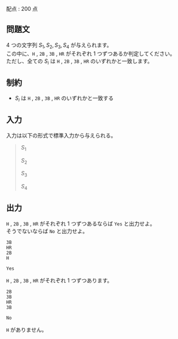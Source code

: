 配点 : $200$ 点

## 問題文

$4$ つの文字列 $S_1, S_2, S_3, S_4$ が与えられます。<br>
この中に、`H` , `2B` , `3B` , `HR` がそれぞれ $1$ つずつあるか判定してください。  <br>
ただし、全ての $S_i$ は `H` , `2B` , `3B` , `HR` のいずれかと一致します。

## 制約

- $S_i$ は `H` , `2B` , `3B` , `HR` のいずれかと一致する

## 入力

入力は以下の形式で標準入力から与えられる。

> $S_1$
> 
> $S_2$
> 
> $S_3$
> 
> $S_4$

## 出力

`H` , `2B` , `3B` , `HR` がそれぞれ $1$ つずつあるならば `Yes` と出力せよ。<br>
そうでないならば `No` と出力せよ。

```input1
3B
HR
2B
H
```

```output1
Yes
```

`H` , `2B` , `3B` , `HR` がそれぞれ $1$ つずつあります。

```input2
2B
3B
HR
3B
```

```output2
No
```

`H` がありません。